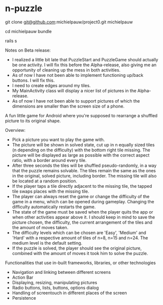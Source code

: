 n-puzzle
========

git clone git@github.com:michielpauw/project0.git michielpauw

cd michielpauw
bundle

rails s

Notes on Beta release:
- I realized a little bit late that PuzzleStart and PuzzleGame should actually be one activity.
I will fix this before the Alpha-release, also giving me an opportunity of cleaning up the mess in
both activities.
- As of now I have not been able to implement functioning up/back buttons. I will fix this.
- I need to create edges around my tiles.
- My MainActivity class will display a nicer list of pictures in the Alpha-release.
- As of now I have not been able to support pictures of which the dimensions are smaller than
the screen size of a phone.

A fun little game for Android where you're supposed to rearrange a shuffled picture to its original shape.

Overview:
- Pick a picture you want to play the game with.
- The picture will be shown in solved state, cut up in n equally sized tiles (n depending on the difficulty)
  with the bottom right tile missing. The picture will be displayed as large as possible with the correct
  aspect ratio, with a border around every tile.
- After three seconds the tiles will be shuffled pseudo-randomly, in a way that the puzzle remains solvable.
  The tiles remain the same as the ones in the original, solved picture, including border. The missing tile
  will also be located at a random position.
- If the player taps a tile directly adjacent to the missing tile, the tapped tile swaps places with the
  missing tile.
- The player can always reset the game or change the difficulty of the game in a menu, which can be opened
  during gameplay. Changing the difficulty automatically restarts the game.
- The state of the game must be saved when the player quits the app or when other activities appear above it.
  I should keep in mind to save the picture chosen, the difficulty, the current arrangement of the tiles and
  the amount of moves taken.
- The difficulty levels which can be chosen are 'Easy', 'Medium' and 'Hard' with a respective amount of tiles
  of n=8, n=15 and n=24. The medium level is the default setting.
- If the puzzle is solved, the player should see the original picture, combined with the amount of moves it
  took him to solve the puzzle.
  
Functionalities that use in-built frameworks, libraries, or other technologies
- Navigation and linking between different screens
- Action Bar
- Displaying, resizing, manipulating pictures
- Radio buttons, lists, buttons, options dialog
- Handling of screentouch in different places of the screen
- Persistence
